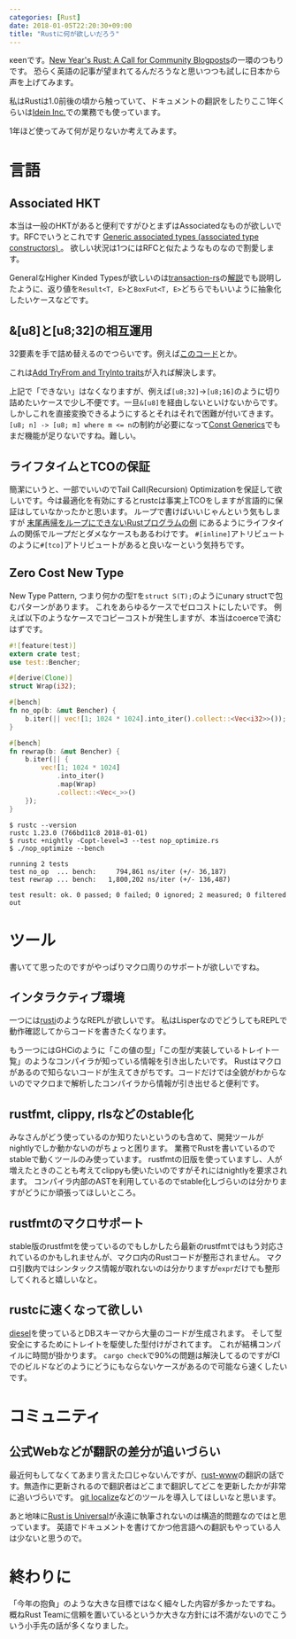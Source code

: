 ```yaml
---
categories: [Rust]
date: 2018-01-05T22:20:30+09:00
title: "Rustに何が欲しいだろう"
---
```

κeenです。[New Year's Rust: A Call for Community Blogposts](https://blog.rust-lang.org/2018/01/03/new-years-rust-a-call-for-community-blogposts.html)の一環のつもりです。
恐らく英語の記事が望まれてるんだろうなと思いつつも試しに日本から声を上げてみます。
<!--more-->
私はRustは1.0前後の頃から触っていて、ドキュメントの翻訳をしたりここ1年くらいは[Idein Inc.](https://idein.jp/)での業務でも使っています。

1年ほど使ってみて何が足りないか考えてみます。

# 言語
## Associated HKT
本当は一般のHKTがあると便利ですがひとまずはAssociatedなものが欲しいです。RFCでいうとこれです [Generic associated types (associated type constructors) ](https://github.com/rust-lang/rfcs/pull/1598)。
欲しい状況は1つにはRFCと似たようなものなので割愛します。

GeneralなHigher Kinded Typesが欲しいのは[transaction-rs](https://crates.io/crates/transaction)の[解説](https://keens.github.io/blog/2017/06/06/rustnotoranzakushonchuushoukaraiburaritsukutta/)でも説明したように、返り値を`Result<T, E>`と`BoxFut<T, E>`どちらでもいいように抽象化したいケースなどです。

## &[u8]と[u8;32]の相互運用
32要素を手で詰め替えるのでつらいです。例えば[このコード]((https://github.com/diesel-rs/diesel/blob/master/diesel/src/pg/types/network_address.rs#L84-L87))とか。

これは[Add TryFrom and TryInto traits](https://github.com/rust-lang/rfcs/pull/1542)が入れば解決します。

上記で「できない」はなくなりますが、例えば`[u8;32]`->`[u8;16]`のように切り詰めたいケースで少し不便です。一旦`&[u8]`を経由しないといけないからです。
しかしこれを直接変換できるようにするとそれはそれで困難が付いてきます。`[u8; n] -> [u8; m] where m <= n`の制約が必要になって[Const Generics](https://github.com/rust-lang/rfcs/blob/master/text/2000-const-generics.md)でもまだ機能が足りないですね。難しい。

## ライフタイムとTCOの保証
簡潔にいうと、一部でいいのでTail Call(Recursion) Optimizationを保証して欲しいです。今は最適化を有効にするとrustcは事実上TCOをしますが言語的に保証はしていなかったかと思います。
ループで書けばいいじゃんという気もしますが [末尾再帰をループにできないRustプログラムの例](http://qnighy.hatenablog.com/entry/2017/05/06/070000) にあるようにライフタイムの関係でループだとダメなケースもあるわけです。
`#[inline]`アトリビュートのように`#[tco]`アトリビュートがあると良いなーという気持ちです。


## Zero Cost New Type
New Type Pattern, つまり何かの型`T`を`struct S(T);`のようにunary structで包むパターンがあります。
これをあらゆるケースでゼロコストにしたいです。
例えば以下のようなケースでコピーコストが発生しますが、本当はcoerceで済むはずです。

``` rust
#![feature(test)]
extern crate test;
use test::Bencher;

#[derive(Clone)]
struct Wrap(i32);

#[bench]
fn no_op(b: &mut Bencher) {
    b.iter(|| vec![1; 1024 * 1024].into_iter().collect::<Vec<i32>>());
}

#[bench]
fn rewrap(b: &mut Bencher) {
    b.iter(|| {
        vec![1; 1024 * 1024]
            .into_iter()
            .map(Wrap)
            .collect::<Vec<_>>()
    });
}
```

``` console
$ rustc --version
rustc 1.23.0 (766bd11c8 2018-01-01)
$ rustc +nightly -Copt-level=3 --test nop_optimize.rs
$ ./nop_optimize --bench

running 2 tests
test no_op  ... bench:     794,861 ns/iter (+/- 36,187)
test rewrap ... bench:   1,800,202 ns/iter (+/- 136,487)

test result: ok. 0 passed; 0 failed; 0 ignored; 2 measured; 0 filtered out
```

# ツール

書いてて思ったのですがやっぱりマクロ周りのサポートが欲しいですね。


## インタラクティブ環境
一つには[rusti](https://github.com/murarth/rusti)のようなREPLが欲しいです。
私はLisperなのでどうしてもREPLで動作確認してからコードを書きたくなります。

もう一つにはGHCiのように「この値の型」「この型が実装しているトレイト一覧」のようなコンパイラが知っている情報を引き出したいです。
Rustはマクロがあるので知らないコードが生えてきがちです。コードだけでは全貌がわからないのでマクロまで解析したコンパイラから情報が引き出せると便利です。

## rustfmt, clippy, rlsなどのstable化
みなさんがどう使っているのか知りたいというのも含めて、開発ツールがnightlyでしか動かないのがちょっと困ります。
業務でRustを書いているのでstableで動くツールのみ使っています。
rustfmtの旧版を使っていますし、人が増えたときのことも考えてclippyも使いたいのですがそれにはnightlyを要求されます。
コンパイラ内部のASTを利用しているのでstable化しづらいのは分かりますがどうにか頑張ってほしいところ。

## rustfmtのマクロサポート
stable版のrustfmtを使っているのでもしかしたら最新のrustfmtではもう対応されているのかもしれませんが、マクロ内のRustコードが整形されません。
マクロ引数内ではシンタックス情報が取れないのは分かりますが`expr`だけでも整形してくれると嬉しいなと。

## rustcに速くなって欲しい
[diesel](https://crates.io/crates/diesel)を使っているとDBスキーマから大量のコードが生成されます。
そして型安全にするためにトレイトを駆使した型付けがされてます。
これが結構コンパイルに時間が掛かります。
`cargo check`で90%の問題は解決してるのですがCIでのビルドなどのようにどうにもならないケースがあるので可能なら速くしたいです。

# コミュニティ
## 公式Webなどが翻訳の差分が追いづらい
最近何もしてなくてあまり言えた口じゃないんですが、[rust-www](https://github.com/rust-lang/rust-www)の翻訳の話です。無造作に更新されるので翻訳者はどこまで翻訳してどこを更新したかが非常に追いづらいです。
[git localize](https://gitlocalize.com/)などのツールを導入してほしいなと思います。

あと地味に[Rust is Universal](https://www.rust-lang.org/en-US/contribute-translations.html)が永遠に執筆されないのは構造的問題なのではと思っています。
英語でドキュメントを書けてかつ他言語への翻訳もやっている人は少ないと思うので。

# 終わりに
「今年の抱負」のような大きな目標ではなく細々した内容が多かったですね。
概ねRust Teamに信頼を置いているというか大きな方針には不満がないのでこういう小手先の話が多くなりました。

